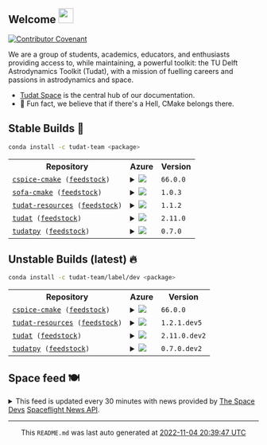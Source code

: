## Welcome <img src="https://raw.githubusercontent.com/MartinHeinz/MartinHeinz/master/wave.gif" width="30px">
[![Contributor Covenant](https://img.shields.io/badge/Contributor%20Covenant-2.1-4baaaa.svg?style=for-the-badge)](CODE_OF_CONDUCT.md)

We are a group of students, academics, educators, and enthusiasts providing access to, while maintaining, a powerful toolkit: the TU Delft Astrodynamics Toolkit (Tudat), with a mission of fuelling careers and passions in astrodynamics and space.
- [Tudat Space](https://tudat-space.readthedocs.io/en/latest/) is the central hub of our documentation.
- 🍿 Fun fact, we believe that if there's a Hell, CMake belongs there.

## Stable Builds 🔨
````bash
conda install -c tudat-team <package>
````
<!-- spaceflight news starts -->
<table>
  <tr>
    <th>Repository</th>
    <th>Azure</th>
    <th>Version</th>
  </tr>
<tr>
    <td><code><a href="https://github.com/tudat-team/cspice-cmake/tree/master" target="_blank">cspice-cmake</a> (<a href="https://github.com/tudat-team/cspice-cmake-feedstock/tree/master" target="_blank">feedstock</a>)</code></td>
    <td>
<details>
<summary>
<a href="https://dev.azure.com/tudat-team/feedstock-builds/_build/latest?definitionId=&amp;branchName=master">
<img src="https://dev.azure.com/tudat-team/feedstock-builds/_apis/build/status/feedstock-feedstock?branchName=master"/>
</a>
</summary>
<table>
<thead><tr><th>Variant</th><th>Status</th></tr></thead>
<tbody><tr>
<td>linux_64</td>
<td>
<a href="https://dev.azure.com/tudat-team/feedstock-builds/_build/latest?definitionId=&amp;branchName=master">
<img alt="variant" src="https://dev.azure.com/tudat-team/feedstock-builds/_apis/build/status/feedstock-feedstock?branchName=master&amp;jobName=linux&amp;configuration=linux%20linux_64_"/>
</a>
</td>
</tr><tr>
<td>osx_64</td>
<td>
<a href="https://dev.azure.com/tudat-team/feedstock-builds/_build/latest?definitionId=&amp;branchName=master">
<img alt="variant" src="https://dev.azure.com/tudat-team/feedstock-builds/_apis/build/status/feedstock-feedstock?branchName=master&amp;jobName=osx&amp;configuration=osx%20osx_64_"/>
</a>
</td>
</tr><tr>
<td>osx_arm64</td>
<td>
<a href="https://dev.azure.com/tudat-team/feedstock-builds/_build/latest?definitionId=&amp;branchName=master">
<img alt="variant" src="https://dev.azure.com/tudat-team/feedstock-builds/_apis/build/status/feedstock-feedstock?branchName=master&amp;jobName=osx&amp;configuration=osx%20osx_arm64_"/>
</a>
</td>
</tr><tr>
<td>win_64</td>
<td>
<a href="https://dev.azure.com/tudat-team/feedstock-builds/_build/latest?definitionId=&amp;branchName=master">
<img alt="variant" src="https://dev.azure.com/tudat-team/feedstock-builds/_apis/build/status/feedstock-feedstock?branchName=master&amp;jobName=win&amp;configuration=win%20win_64_"/>
</a>
</td>
</tr>
</tbody>
</table>
</details>
</td>
    <td><code>66.0.0</code></td>
  </tr>
<tr>
    <td><code><a href="https://github.com/tudat-team/sofa-cmake/tree/master" target="_blank">sofa-cmake</a> (<a href="https://github.com/tudat-team/sofa-cmake-feedstock/tree/master" target="_blank">feedstock</a>)</code></td>
    <td>
<details>
<summary>
<a href="https://dev.azure.com/tudat-team/feedstock-builds/_build/latest?definitionId=&amp;branchName=master">
<img src="https://dev.azure.com/tudat-team/feedstock-builds/_apis/build/status/feedstock-feedstock?branchName=master"/>
</a>
</summary>
<table>
<thead><tr><th>Variant</th><th>Status</th></tr></thead>
<tbody><tr>
<td>linux_64</td>
<td>
<a href="https://dev.azure.com/tudat-team/feedstock-builds/_build/latest?definitionId=&amp;branchName=master">
<img alt="variant" src="https://dev.azure.com/tudat-team/feedstock-builds/_apis/build/status/feedstock-feedstock?branchName=master&amp;jobName=linux&amp;configuration=linux%20linux_64_"/>
</a>
</td>
</tr><tr>
<td>osx_64</td>
<td>
<a href="https://dev.azure.com/tudat-team/feedstock-builds/_build/latest?definitionId=&amp;branchName=master">
<img alt="variant" src="https://dev.azure.com/tudat-team/feedstock-builds/_apis/build/status/feedstock-feedstock?branchName=master&amp;jobName=osx&amp;configuration=osx%20osx_64_"/>
</a>
</td>
</tr><tr>
<td>osx_arm64</td>
<td>
<a href="https://dev.azure.com/tudat-team/feedstock-builds/_build/latest?definitionId=&amp;branchName=master">
<img alt="variant" src="https://dev.azure.com/tudat-team/feedstock-builds/_apis/build/status/feedstock-feedstock?branchName=master&amp;jobName=osx&amp;configuration=osx%20osx_arm64_"/>
</a>
</td>
</tr><tr>
<td>win_64</td>
<td>
<a href="https://dev.azure.com/tudat-team/feedstock-builds/_build/latest?definitionId=&amp;branchName=master">
<img alt="variant" src="https://dev.azure.com/tudat-team/feedstock-builds/_apis/build/status/feedstock-feedstock?branchName=master&amp;jobName=win&amp;configuration=win%20win_64_"/>
</a>
</td>
</tr>
</tbody>
</table>
</details>
</td>
    <td><code>1.0.3</code></td>
  </tr>
<tr>
    <td><code><a href="https://github.com/tudat-team/tudat-resources/tree/master" target="_blank">tudat-resources</a> (<a href="https://github.com/tudat-team/tudat-resources-feedstock/tree/master" target="_blank">feedstock</a>)</code></td>
    <td>
<details>
<summary>
<a href="https://dev.azure.com/tudat-team/feedstock-builds/_build/latest?definitionId=&amp;branchName=master">
<img src="https://dev.azure.com/tudat-team/feedstock-builds/_apis/build/status/feedstock-feedstock?branchName=master"/>
</a>
</summary>
<table>
<thead><tr><th>Variant</th><th>Status</th></tr></thead>
<tbody><tr>
<td>linux_64</td>
<td>
<a href="https://dev.azure.com/tudat-team/feedstock-builds/_build/latest?definitionId=&amp;branchName=master">
<img alt="variant" src="https://dev.azure.com/tudat-team/feedstock-builds/_apis/build/status/feedstock-feedstock?branchName=master&amp;jobName=linux&amp;configuration=linux%20linux_64_"/>
</a>
</td>
</tr><tr>
<td>osx_64</td>
<td>
<a href="https://dev.azure.com/tudat-team/feedstock-builds/_build/latest?definitionId=&amp;branchName=master">
<img alt="variant" src="https://dev.azure.com/tudat-team/feedstock-builds/_apis/build/status/feedstock-feedstock?branchName=master&amp;jobName=osx&amp;configuration=osx%20osx_64_"/>
</a>
</td>
</tr><tr>
<td>osx_arm64</td>
<td>
<a href="https://dev.azure.com/tudat-team/feedstock-builds/_build/latest?definitionId=&amp;branchName=master">
<img alt="variant" src="https://dev.azure.com/tudat-team/feedstock-builds/_apis/build/status/feedstock-feedstock?branchName=master&amp;jobName=osx&amp;configuration=osx%20osx_arm64_"/>
</a>
</td>
</tr><tr>
<td>win_64</td>
<td>
<a href="https://dev.azure.com/tudat-team/feedstock-builds/_build/latest?definitionId=&amp;branchName=master">
<img alt="variant" src="https://dev.azure.com/tudat-team/feedstock-builds/_apis/build/status/feedstock-feedstock?branchName=master&amp;jobName=win&amp;configuration=win%20win_64_"/>
</a>
</td>
</tr>
</tbody>
</table>
</details>
</td>
    <td><code>1.1.2</code></td>
  </tr>
<tr>
    <td><code><a href="https://github.com/tudat-team/tudat/tree/master" target="_blank">tudat</a> (<a href="https://github.com/tudat-team/tudat-feedstock/tree/master" target="_blank">feedstock</a>)</code></td>
    <td>
<details>
<summary>
<a href="https://dev.azure.com/tudat-team/feedstock-builds/_build/latest?definitionId=&amp;branchName=master">
<img src="https://dev.azure.com/tudat-team/feedstock-builds/_apis/build/status/feedstock-feedstock?branchName=master"/>
</a>
</summary>
<table>
<thead><tr><th>Variant</th><th>Status</th></tr></thead>
<tbody><tr>
<td>linux_64</td>
<td>
<a href="https://dev.azure.com/tudat-team/feedstock-builds/_build/latest?definitionId=&amp;branchName=master">
<img alt="variant" src="https://dev.azure.com/tudat-team/feedstock-builds/_apis/build/status/feedstock-feedstock?branchName=master&amp;jobName=linux&amp;configuration=linux%20linux_64_"/>
</a>
</td>
</tr><tr>
<td>osx_64</td>
<td>
<a href="https://dev.azure.com/tudat-team/feedstock-builds/_build/latest?definitionId=&amp;branchName=master">
<img alt="variant" src="https://dev.azure.com/tudat-team/feedstock-builds/_apis/build/status/feedstock-feedstock?branchName=master&amp;jobName=osx&amp;configuration=osx%20osx_64_"/>
</a>
</td>
</tr><tr>
<td>osx_arm64</td>
<td>
<a href="https://dev.azure.com/tudat-team/feedstock-builds/_build/latest?definitionId=&amp;branchName=master">
<img alt="variant" src="https://dev.azure.com/tudat-team/feedstock-builds/_apis/build/status/feedstock-feedstock?branchName=master&amp;jobName=osx&amp;configuration=osx%20osx_arm64_"/>
</a>
</td>
</tr><tr>
<td>win_64</td>
<td>
<a href="https://dev.azure.com/tudat-team/feedstock-builds/_build/latest?definitionId=&amp;branchName=master">
<img alt="variant" src="https://dev.azure.com/tudat-team/feedstock-builds/_apis/build/status/feedstock-feedstock?branchName=master&amp;jobName=win&amp;configuration=win%20win_64_"/>
</a>
</td>
</tr>
</tbody>
</table>
</details>
</td>
    <td><code>2.11.0</code></td>
  </tr>
<tr>
    <td><code><a href="https://github.com/tudat-team/tudatpy/tree/master" target="_blank">tudatpy</a> (<a href="https://github.com/tudat-team/tudatpy-feedstock/tree/master" target="_blank">feedstock</a>)</code></td>
    <td>
<details>
<summary>
<a href="https://dev.azure.com/tudat-team/feedstock-builds/_build/latest?definitionId=&amp;branchName=master">
<img src="https://dev.azure.com/tudat-team/feedstock-builds/_apis/build/status/feedstock-feedstock?branchName=master"/>
</a>
</summary>
<table>
<thead><tr><th>Variant</th><th>Status</th></tr></thead>
<tbody><tr>
<td>linux_64_python3.10.____cpython</td>
<td>
<a href="https://dev.azure.com/tudat-team/feedstock-builds/_build/latest?definitionId=&amp;branchName=master">
<img alt="variant" src="https://dev.azure.com/tudat-team/feedstock-builds/_apis/build/status/feedstock-feedstock?branchName=master&amp;jobName=linux&amp;configuration=linux%20linux_64_python3.10.____cpython"/>
</a>
</td>
</tr><tr>
<td>linux_64_python3.8.____cpython</td>
<td>
<a href="https://dev.azure.com/tudat-team/feedstock-builds/_build/latest?definitionId=&amp;branchName=master">
<img alt="variant" src="https://dev.azure.com/tudat-team/feedstock-builds/_apis/build/status/feedstock-feedstock?branchName=master&amp;jobName=linux&amp;configuration=linux%20linux_64_python3.8.____cpython"/>
</a>
</td>
</tr><tr>
<td>linux_64_python3.9.____cpython</td>
<td>
<a href="https://dev.azure.com/tudat-team/feedstock-builds/_build/latest?definitionId=&amp;branchName=master">
<img alt="variant" src="https://dev.azure.com/tudat-team/feedstock-builds/_apis/build/status/feedstock-feedstock?branchName=master&amp;jobName=linux&amp;configuration=linux%20linux_64_python3.9.____cpython"/>
</a>
</td>
</tr><tr>
<td>osx_64_python3.10.____cpython</td>
<td>
<a href="https://dev.azure.com/tudat-team/feedstock-builds/_build/latest?definitionId=&amp;branchName=master">
<img alt="variant" src="https://dev.azure.com/tudat-team/feedstock-builds/_apis/build/status/feedstock-feedstock?branchName=master&amp;jobName=osx&amp;configuration=osx%20osx_64_python3.10.____cpython"/>
</a>
</td>
</tr><tr>
<td>osx_64_python3.8.____cpython</td>
<td>
<a href="https://dev.azure.com/tudat-team/feedstock-builds/_build/latest?definitionId=&amp;branchName=master">
<img alt="variant" src="https://dev.azure.com/tudat-team/feedstock-builds/_apis/build/status/feedstock-feedstock?branchName=master&amp;jobName=osx&amp;configuration=osx%20osx_64_python3.8.____cpython"/>
</a>
</td>
</tr><tr>
<td>osx_64_python3.9.____cpython</td>
<td>
<a href="https://dev.azure.com/tudat-team/feedstock-builds/_build/latest?definitionId=&amp;branchName=master">
<img alt="variant" src="https://dev.azure.com/tudat-team/feedstock-builds/_apis/build/status/feedstock-feedstock?branchName=master&amp;jobName=osx&amp;configuration=osx%20osx_64_python3.9.____cpython"/>
</a>
</td>
</tr><tr>
<td>osx_arm64_python3.10.____cpython</td>
<td>
<a href="https://dev.azure.com/tudat-team/feedstock-builds/_build/latest?definitionId=&amp;branchName=master">
<img alt="variant" src="https://dev.azure.com/tudat-team/feedstock-builds/_apis/build/status/feedstock-feedstock?branchName=master&amp;jobName=osx&amp;configuration=osx%20osx_arm64_python3.10.____cpython"/>
</a>
</td>
</tr><tr>
<td>osx_arm64_python3.8.____cpython</td>
<td>
<a href="https://dev.azure.com/tudat-team/feedstock-builds/_build/latest?definitionId=&amp;branchName=master">
<img alt="variant" src="https://dev.azure.com/tudat-team/feedstock-builds/_apis/build/status/feedstock-feedstock?branchName=master&amp;jobName=osx&amp;configuration=osx%20osx_arm64_python3.8.____cpython"/>
</a>
</td>
</tr><tr>
<td>osx_arm64_python3.9.____cpython</td>
<td>
<a href="https://dev.azure.com/tudat-team/feedstock-builds/_build/latest?definitionId=&amp;branchName=master">
<img alt="variant" src="https://dev.azure.com/tudat-team/feedstock-builds/_apis/build/status/feedstock-feedstock?branchName=master&amp;jobName=osx&amp;configuration=osx%20osx_arm64_python3.9.____cpython"/>
</a>
</td>
</tr><tr>
<td>win_64_python3.10.____cpython</td>
<td>
<a href="https://dev.azure.com/tudat-team/feedstock-builds/_build/latest?definitionId=&amp;branchName=master">
<img alt="variant" src="https://dev.azure.com/tudat-team/feedstock-builds/_apis/build/status/feedstock-feedstock?branchName=master&amp;jobName=win&amp;configuration=win%20win_64_python3.10.____cpython"/>
</a>
</td>
</tr><tr>
<td>win_64_python3.8.____cpython</td>
<td>
<a href="https://dev.azure.com/tudat-team/feedstock-builds/_build/latest?definitionId=&amp;branchName=master">
<img alt="variant" src="https://dev.azure.com/tudat-team/feedstock-builds/_apis/build/status/feedstock-feedstock?branchName=master&amp;jobName=win&amp;configuration=win%20win_64_python3.8.____cpython"/>
</a>
</td>
</tr><tr>
<td>win_64_python3.9.____cpython</td>
<td>
<a href="https://dev.azure.com/tudat-team/feedstock-builds/_build/latest?definitionId=&amp;branchName=master">
<img alt="variant" src="https://dev.azure.com/tudat-team/feedstock-builds/_apis/build/status/feedstock-feedstock?branchName=master&amp;jobName=win&amp;configuration=win%20win_64_python3.9.____cpython"/>
</a>
</td>
</tr>
</tbody>
</table>
</details>
</td>
    <td><code>0.7.0</code></td>
  </tr>

</table>

## Unstable Builds (latest) 🔥
````bash
conda install -c tudat-team/label/dev <package>
````
<!-- spaceflight news starts -->
<table>
  <tr>
    <th>Repository</th>
    <th>Azure</th>
    <th>Version</th>
  </tr>
<tr>
    <td><code><a href="https://github.com/tudat-team/cspice-cmake/tree/develop" target="_blank">cspice-cmake</a> (<a href="https://github.com/tudat-team/cspice-cmake-feedstock/tree/develop" target="_blank">feedstock</a>)</code></td>
    <td>
<details>
<summary>
<a href="https://dev.azure.com/tudat-team/feedstock-builds/_build/latest?definitionId=&amp;branchName=master">
<img src="https://dev.azure.com/tudat-team/feedstock-builds/_apis/build/status/cspice-cmake-feedstock?branchName=master"/>
</a>
</summary>
<table>
<thead><tr><th>Variant</th><th>Status</th></tr></thead>
<tbody><tr>
<td>linux_64</td>
<td>
<a href="https://dev.azure.com/tudat-team/feedstock-builds/_build/latest?definitionId=&amp;branchName=master">
<img alt="variant" src="https://dev.azure.com/tudat-team/feedstock-builds/_apis/build/status/cspice-cmake-feedstock?branchName=master&amp;jobName=linux&amp;configuration=linux_64_"/>
</a>
</td>
</tr><tr>
<td>osx_64</td>
<td>
<a href="https://dev.azure.com/tudat-team/feedstock-builds/_build/latest?definitionId=&amp;branchName=master">
<img alt="variant" src="https://dev.azure.com/tudat-team/feedstock-builds/_apis/build/status/cspice-cmake-feedstock?branchName=master&amp;jobName=osx&amp;configuration=osx_64_"/>
</a>
</td>
</tr><tr>
<td>win_64</td>
<td>
<a href="https://dev.azure.com/tudat-team/feedstock-builds/_build/latest?definitionId=&amp;branchName=master">
<img alt="variant" src="https://dev.azure.com/tudat-team/feedstock-builds/_apis/build/status/cspice-cmake-feedstock?branchName=master&amp;jobName=win&amp;configuration=win_64_"/>
</a>
</td>
</tr>
</tbody>
</table>
</details>
</td>
    <td><code>66.0.0</code></td>
  </tr>
<tr>
    <td><code><a href="https://github.com/tudat-team/tudat-resources/tree/develop" target="_blank">tudat-resources</a> (<a href="https://github.com/tudat-team/tudat-resources-feedstock/tree/develop" target="_blank">feedstock</a>)</code></td>
    <td>
<details>
<summary>
<a href="https://dev.azure.com/tudat-team/feedstock-builds/_build/latest?definitionId=4&amp;branchName=master">
<img src="https://dev.azure.com/tudat-team/feedstock-builds/_apis/build/status/tudat-resources-feedstock?branchName=master"/>
</a>
</summary>
<table>
<thead><tr><th>Variant</th><th>Status</th></tr></thead>
<tbody><tr>
<td>linux_64</td>
<td>
<a href="https://dev.azure.com/tudat-team/feedstock-builds/_build/latest?definitionId=4&amp;branchName=master">
<img alt="variant" src="https://dev.azure.com/tudat-team/feedstock-builds/_apis/build/status/tudat-resources-feedstock?branchName=master&amp;jobName=linux&amp;configuration=linux_64_"/>
</a>
</td>
</tr><tr>
<td>osx_64</td>
<td>
<a href="https://dev.azure.com/tudat-team/feedstock-builds/_build/latest?definitionId=4&amp;branchName=master">
<img alt="variant" src="https://dev.azure.com/tudat-team/feedstock-builds/_apis/build/status/tudat-resources-feedstock?branchName=master&amp;jobName=osx&amp;configuration=osx_64_"/>
</a>
</td>
</tr><tr>
<td>osx_arm64</td>
<td>
<a href="https://dev.azure.com/tudat-team/feedstock-builds/_build/latest?definitionId=4&amp;branchName=master">
<img alt="variant" src="https://dev.azure.com/tudat-team/feedstock-builds/_apis/build/status/tudat-resources-feedstock?branchName=master&amp;jobName=osx&amp;configuration=osx_arm64_"/>
</a>
</td>
</tr><tr>
<td>win_64</td>
<td>
<a href="https://dev.azure.com/tudat-team/feedstock-builds/_build/latest?definitionId=4&amp;branchName=master">
<img alt="variant" src="https://dev.azure.com/tudat-team/feedstock-builds/_apis/build/status/tudat-resources-feedstock?branchName=master&amp;jobName=win&amp;configuration=win_64_"/>
</a>
</td>
</tr>
</tbody>
</table>
</details>
</td>
    <td><code>1.2.1.dev5</code></td>
  </tr>
<tr>
    <td><code><a href="https://github.com/tudat-team/tudat/tree/develop" target="_blank">tudat</a> (<a href="https://github.com/tudat-team/tudat-feedstock/tree/develop" target="_blank">feedstock</a>)</code></td>
    <td>
<details>
<summary>
<a href="https://dev.azure.com/tudat-team/feedstock-builds/_build/latest?definitionId=2&amp;branchName=master">
<img src="https://dev.azure.com/tudat-team/feedstock-builds/_apis/build/status/tudat-feedstock?branchName=master"/>
</a>
</summary>
<table>
<thead><tr><th>Variant</th><th>Status</th></tr></thead>
<tbody><tr>
<td>linux_64</td>
<td>
<a href="https://dev.azure.com/tudat-team/feedstock-builds/_build/latest?definitionId=2&amp;branchName=master">
<img alt="variant" src="https://dev.azure.com/tudat-team/feedstock-builds/_apis/build/status/tudat-feedstock?branchName=master&amp;jobName=linux&amp;configuration=linux_64_"/>
</a>
</td>
</tr><tr>
<td>osx_64</td>
<td>
<a href="https://dev.azure.com/tudat-team/feedstock-builds/_build/latest?definitionId=2&amp;branchName=master">
<img alt="variant" src="https://dev.azure.com/tudat-team/feedstock-builds/_apis/build/status/tudat-feedstock?branchName=master&amp;jobName=osx&amp;configuration=osx_64_"/>
</a>
</td>
</tr><tr>
<td>osx_arm64</td>
<td>
<a href="https://dev.azure.com/tudat-team/feedstock-builds/_build/latest?definitionId=2&amp;branchName=master">
<img alt="variant" src="https://dev.azure.com/tudat-team/feedstock-builds/_apis/build/status/tudat-feedstock?branchName=master&amp;jobName=osx&amp;configuration=osx_arm64_"/>
</a>
</td>
</tr><tr>
<td>win_64</td>
<td>
<a href="https://dev.azure.com/tudat-team/feedstock-builds/_build/latest?definitionId=2&amp;branchName=master">
<img alt="variant" src="https://dev.azure.com/tudat-team/feedstock-builds/_apis/build/status/tudat-feedstock?branchName=master&amp;jobName=win&amp;configuration=win_64_"/>
</a>
</td>
</tr>
</tbody>
</table>
</details>
</td>
    <td><code>2.11.0.dev2</code></td>
  </tr>
<tr>
    <td><code><a href="https://github.com/tudat-team/tudatpy/tree/develop" target="_blank">tudatpy</a> (<a href="https://github.com/tudat-team/tudatpy-feedstock/tree/develop" target="_blank">feedstock</a>)</code></td>
    <td>
<details>
<summary>
<a href="https://dev.azure.com/tudat-team/feedstock-builds/_build/latest?definitionId=3&amp;branchName=master">
<img src="https://dev.azure.com/tudat-team/feedstock-builds/_apis/build/status/tudatpy-feedstock?branchName=master"/>
</a>
</summary>
<table>
<thead><tr><th>Variant</th><th>Status</th></tr></thead>
<tbody><tr>
<td>linux_64_python3.10.____cpython</td>
<td>
<a href="https://dev.azure.com/tudat-team/feedstock-builds/_build/latest?definitionId=3&amp;branchName=master">
<img alt="variant" src="https://dev.azure.com/tudat-team/feedstock-builds/_apis/build/status/tudatpy-feedstock?branchName=master&amp;jobName=linux&amp;configuration=linux_64_python3.10.____cpython"/>
</a>
</td>
</tr><tr>
<td>linux_64_python3.7.____cpython</td>
<td>
<a href="https://dev.azure.com/tudat-team/feedstock-builds/_build/latest?definitionId=3&amp;branchName=master">
<img alt="variant" src="https://dev.azure.com/tudat-team/feedstock-builds/_apis/build/status/tudatpy-feedstock?branchName=master&amp;jobName=linux&amp;configuration=linux_64_python3.7.____cpython"/>
</a>
</td>
</tr><tr>
<td>linux_64_python3.8.____cpython</td>
<td>
<a href="https://dev.azure.com/tudat-team/feedstock-builds/_build/latest?definitionId=3&amp;branchName=master">
<img alt="variant" src="https://dev.azure.com/tudat-team/feedstock-builds/_apis/build/status/tudatpy-feedstock?branchName=master&amp;jobName=linux&amp;configuration=linux_64_python3.8.____cpython"/>
</a>
</td>
</tr><tr>
<td>linux_64_python3.9.____cpython</td>
<td>
<a href="https://dev.azure.com/tudat-team/feedstock-builds/_build/latest?definitionId=3&amp;branchName=master">
<img alt="variant" src="https://dev.azure.com/tudat-team/feedstock-builds/_apis/build/status/tudatpy-feedstock?branchName=master&amp;jobName=linux&amp;configuration=linux_64_python3.9.____cpython"/>
</a>
</td>
</tr><tr>
<td>osx_64_python3.10.____cpython</td>
<td>
<a href="https://dev.azure.com/tudat-team/feedstock-builds/_build/latest?definitionId=3&amp;branchName=master">
<img alt="variant" src="https://dev.azure.com/tudat-team/feedstock-builds/_apis/build/status/tudatpy-feedstock?branchName=master&amp;jobName=osx&amp;configuration=osx_64_python3.10.____cpython"/>
</a>
</td>
</tr><tr>
<td>osx_64_python3.7.____cpython</td>
<td>
<a href="https://dev.azure.com/tudat-team/feedstock-builds/_build/latest?definitionId=3&amp;branchName=master">
<img alt="variant" src="https://dev.azure.com/tudat-team/feedstock-builds/_apis/build/status/tudatpy-feedstock?branchName=master&amp;jobName=osx&amp;configuration=osx_64_python3.7.____cpython"/>
</a>
</td>
</tr><tr>
<td>osx_64_python3.8.____cpython</td>
<td>
<a href="https://dev.azure.com/tudat-team/feedstock-builds/_build/latest?definitionId=3&amp;branchName=master">
<img alt="variant" src="https://dev.azure.com/tudat-team/feedstock-builds/_apis/build/status/tudatpy-feedstock?branchName=master&amp;jobName=osx&amp;configuration=osx_64_python3.8.____cpython"/>
</a>
</td>
</tr><tr>
<td>osx_64_python3.9.____cpython</td>
<td>
<a href="https://dev.azure.com/tudat-team/feedstock-builds/_build/latest?definitionId=3&amp;branchName=master">
<img alt="variant" src="https://dev.azure.com/tudat-team/feedstock-builds/_apis/build/status/tudatpy-feedstock?branchName=master&amp;jobName=osx&amp;configuration=osx_64_python3.9.____cpython"/>
</a>
</td>
</tr><tr>
<td>osx_arm64_python3.10.____cpython</td>
<td>
<a href="https://dev.azure.com/tudat-team/feedstock-builds/_build/latest?definitionId=3&amp;branchName=master">
<img alt="variant" src="https://dev.azure.com/tudat-team/feedstock-builds/_apis/build/status/tudatpy-feedstock?branchName=master&amp;jobName=osx&amp;configuration=osx_arm64_python3.10.____cpython"/>
</a>
</td>
</tr><tr>
<td>osx_arm64_python3.8.____cpython</td>
<td>
<a href="https://dev.azure.com/tudat-team/feedstock-builds/_build/latest?definitionId=3&amp;branchName=master">
<img alt="variant" src="https://dev.azure.com/tudat-team/feedstock-builds/_apis/build/status/tudatpy-feedstock?branchName=master&amp;jobName=osx&amp;configuration=osx_arm64_python3.8.____cpython"/>
</a>
</td>
</tr><tr>
<td>osx_arm64_python3.9.____cpython</td>
<td>
<a href="https://dev.azure.com/tudat-team/feedstock-builds/_build/latest?definitionId=3&amp;branchName=master">
<img alt="variant" src="https://dev.azure.com/tudat-team/feedstock-builds/_apis/build/status/tudatpy-feedstock?branchName=master&amp;jobName=osx&amp;configuration=osx_arm64_python3.9.____cpython"/>
</a>
</td>
</tr><tr>
<td>win_64_python3.10.____cpython</td>
<td>
<a href="https://dev.azure.com/tudat-team/feedstock-builds/_build/latest?definitionId=3&amp;branchName=master">
<img alt="variant" src="https://dev.azure.com/tudat-team/feedstock-builds/_apis/build/status/tudatpy-feedstock?branchName=master&amp;jobName=win&amp;configuration=win_64_python3.10.____cpython"/>
</a>
</td>
</tr><tr>
<td>win_64_python3.7.____cpython</td>
<td>
<a href="https://dev.azure.com/tudat-team/feedstock-builds/_build/latest?definitionId=3&amp;branchName=master">
<img alt="variant" src="https://dev.azure.com/tudat-team/feedstock-builds/_apis/build/status/tudatpy-feedstock?branchName=master&amp;jobName=win&amp;configuration=win_64_python3.7.____cpython"/>
</a>
</td>
</tr><tr>
<td>win_64_python3.8.____cpython</td>
<td>
<a href="https://dev.azure.com/tudat-team/feedstock-builds/_build/latest?definitionId=3&amp;branchName=master">
<img alt="variant" src="https://dev.azure.com/tudat-team/feedstock-builds/_apis/build/status/tudatpy-feedstock?branchName=master&amp;jobName=win&amp;configuration=win_64_python3.8.____cpython"/>
</a>
</td>
</tr><tr>
<td>win_64_python3.9.____cpython</td>
<td>
<a href="https://dev.azure.com/tudat-team/feedstock-builds/_build/latest?definitionId=3&amp;branchName=master">
<img alt="variant" src="https://dev.azure.com/tudat-team/feedstock-builds/_apis/build/status/tudatpy-feedstock?branchName=master&amp;jobName=win&amp;configuration=win_64_python3.9.____cpython"/>
</a>
</td>
</tr>
</tbody>
</table>
</details>
</td>
    <td><code>0.7.0.dev2</code></td>
  </tr>

</table>

<!-- spaceflight news ends -->

## Space feed 🍽️
<details>
<summary>
This feed is updated every 30 minutes with news provided by <a href="https://thespacedevs.com/" target="_blank">The Space Devs</a>
 <a href="https://thespacedevs.com/snapi" target="_blank">Spaceflight News API</a>.
</summary>

<table>
<tr>
<td width="50%" valign="top">

<h3 align="center"> Spaceflight news 📅 </h3>

<!-- spaceflight news starts -->
* [Rocket Lab launches Swedish satellite, fails to catch booster](https://spacenews.com/rocket-lab-launches-swedish-satellite-fails-to-catch-booster/) <br/> <sub><a href="https://www.timeanddate.com/worldclock/fixedtime.html?iso=20221104T195913">2022-11-04 19:59:13 UTC</a></sub>
* [As Psyche Mission Moves Forward, NASA Responds to Independent Review](http://www.nasa.gov/press-release/as-psyche-mission-moves-forward-nasa-responds-to-independent-review) <br/> <sub><a href="https://www.timeanddate.com/worldclock/fixedtime.html?iso=20221104T195900">2022-11-04 19:59:00 UTC</a></sub>
* [NASA Leaders to Participate in Annual Global Climate Conference](http://www.nasa.gov/press-release/nasa-leaders-to-participate-in-annual-global-climate-conference) <br/> <sub><a href="https://www.timeanddate.com/worldclock/fixedtime.html?iso=20221104T191900">2022-11-04 19:19:00 UTC</a></sub>
* [NASA Sets Coverage for Artemis I Moon Mission Launch](http://www.nasa.gov/press-release/nasa-sets-coverage-for-artemis-i-moon-mission-launch) <br/> <sub><a href="https://www.timeanddate.com/worldclock/fixedtime.html?iso=20221104T182900">2022-11-04 18:29:00 UTC</a></sub>
* [Rocket Lab launches successfully, fails mid-air recovery attempt](https://www.nasaspaceflight.com/2022/11/catch-me-if-you-can/) <br/> <sub><a href="https://www.timeanddate.com/worldclock/fixedtime.html?iso=20221104T151619">2022-11-04 15:16:19 UTC</a></sub>
* [Virgin Galactic delays development of ship capable of higher flight rate](https://arstechnica.com/science/2022/11/virgin-galactic-delays-development-of-ship-capable-of-higher-flight-rate/) <br/> <sub><a href="https://www.timeanddate.com/worldclock/fixedtime.html?iso=20221104T135942">2022-11-04 13:59:42 UTC</a></sub>
* [SLS returns to LC-39B for next Artemis I launch opportunity](https://www.nasaspaceflight.com/2022/11/sls-return-to-lc-39b/) <br/> <sub><a href="https://www.timeanddate.com/worldclock/fixedtime.html?iso=20221104T114910">2022-11-04 11:49:10 UTC</a></sub>
* [Virgin Galactic delays introduction of second suborbital spaceship](https://spacenews.com/virgin-galactic-delays-introduction-of-second-suborbital-spaceship/) <br/> <sub><a href="https://www.timeanddate.com/worldclock/fixedtime.html?iso=20221104T113918">2022-11-04 11:39:18 UTC</a></sub>
* [Long March 5B rocket reenters over Pacific Ocean after forcing airspace closures in Europe](https://spacenews.com/long-march-5b-stage-reenters-over-pacific-ocean-after-forcing-airspace-closures-in-europe/) <br/> <sub><a href="https://www.timeanddate.com/worldclock/fixedtime.html?iso=20221104T110913">2022-11-04 11:09:13 UTC</a></sub>
* [Rocket Report: SLS boosters may expire in December; Blue Origin delivers the BE-4s](https://arstechnica.com/science/2022/11/rocket-report-sls-boosters-may-expire-in-december-blue-origin-delivers-the-be-4s/) <br/> <sub><a href="https://www.timeanddate.com/worldclock/fixedtime.html?iso=20221104T110031">2022-11-04 11:00:31 UTC</a></sub>

<!-- spaceflight news ends -->

</td>

<td width="50%" valign="top">

<h3 align="center"> Spaceflight blogs ✍️ </h3>

<!-- spaceflight blogs starts -->
* [A year in review and a reddish hue](https://www.planetary.org/the-downlink/a-year-in-review-and-a-reddish-hue) <br/> <sub><a href="https://www.timeanddate.com/worldclock/fixedtime.html?iso=20221104T143932">2022-11-04 14:39:32 UTC</a></sub>
* [Job opening: Director of Government Relations](https://www.planetary.org/careers/job-opening-director-of-government-relations) <br/> <sub><a href="https://www.timeanddate.com/worldclock/fixedtime.html?iso=20221103T160932">2022-11-03 16:09:32 UTC</a></sub>
* [Europe in Space - A detailed analysis of French launch startup Latitude](https://www.getrevue.co/profile/andrewparsonson/issues/a-detailed-analysis-of-french-launch-startup-latitude-1423796) <br/> <sub><a href="https://www.timeanddate.com/worldclock/fixedtime.html?iso=20221031T141158">2022-10-31 14:11:58 UTC</a></sub>
* [Best space pictures of the month: October 2022](https://www.planetary.org/articles/best-space-pictures-october-2022) <br/> <sub><a href="https://www.timeanddate.com/worldclock/fixedtime.html?iso=20221031T140021">2022-10-31 14:00:21 UTC</a></sub>
* [RocketStars: LOFTID // James Cusin](https://blog.ulalaunch.com/blog/rocketstars) <br/> <sub><a href="https://www.timeanddate.com/worldclock/fixedtime.html?iso=20221029T145101">2022-10-29 14:51:01 UTC</a></sub>
* [Creepy Cosmos! Scary space! Petrifying planets!](https://www.planetary.org/the-downlink/creepy-cosmos-scary-space-petrifying-planets) <br/> <sub><a href="https://www.timeanddate.com/worldclock/fixedtime.html?iso=20221028T143930">2022-10-28 14:39:30 UTC</a></sub>
* [Digital Community Manager (6-month temporary position)](https://www.planetary.org/digital-community-manager-6-month-temporary-position) <br/> <sub><a href="https://www.timeanddate.com/worldclock/fixedtime.html?iso=20221027T183933">2022-10-27 18:39:33 UTC</a></sub>
* [LOFTID: Demonstrating technology for large inflatable heat shields](https://blog.ulalaunch.com/blog/loftid-demonstrating-technology-for-large-inflatable-heat-shields) <br/> <sub><a href="https://www.timeanddate.com/worldclock/fixedtime.html?iso=20221027T135941">2022-10-27 13:59:41 UTC</a></sub>
* [LOFTID: ULA former chief scientist instrumental in making mission a reality](https://blog.ulalaunch.com/blog/loftid-ula-former-chief-scientist-instrumental-in-making-mission-a-reality) <br/> <sub><a href="https://www.timeanddate.com/worldclock/fixedtime.html?iso=20221027T133942">2022-10-27 13:39:42 UTC</a></sub>
* [Planetary Radio has a new host](https://www.planetary.org/articles/planetary-radio-has-a-new-host) <br/> <sub><a href="https://www.timeanddate.com/worldclock/fixedtime.html?iso=20221026T150028">2022-10-26 15:00:28 UTC</a></sub>

<!-- spaceflight blogs ends -->

</td>

</tr>

</table>
</details>

<hr>
  <div align="center">
  This <code>README.md</code> was last auto generated at <a href="https://www.timeanddate.com/worldclock/fixedtime.html?iso=20221104T203947">2022-11-04 20:39:47 UTC</a>
  <br>
  <!-- <a href="https://medium.com/@g.h.garrett" target="_blank">Learn to add space launches to your profile here!</a> -->
</div>